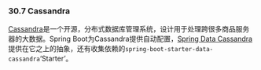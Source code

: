 ### 30.7 Cassandra

[Cassandra](http://cassandra.apache.org/)是一个开源，分布式数据库管理系统，设计用于处理跨很多商品服务器的大数据。Spring Boot为Cassandra提供自动配置，[Spring Data Cassandra](https://github.com/spring-projects/spring-data-cassandra)提供在它之上的抽象，还有收集依赖的`spring-boot-starter-data-cassandra`‘Starter’。

